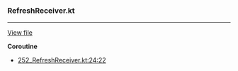 ### RefreshReceiver.kt
---
[View file](../../precision_analyzed/252_RefreshReceiver.kt)

**Coroutine**

 - [252_RefreshReceiver.kt:24:22](../../precision_analyzed/252_RefreshReceiver.kt#L24)
